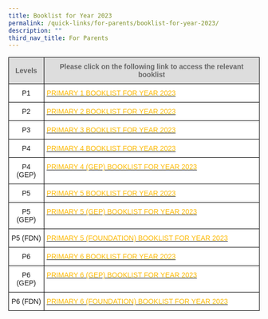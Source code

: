 ```yaml
---
title: Booklist for Year 2023
permalink: /quick-links/for-parents/booklist-for-year-2023/
description: ""
third_nav_title: For Parents
---
```

<style type="text/css">
.tg  {border-collapse:collapse;border-spacing:0;}
.tg td{border-color:black;border-style:solid;border-width:1px;font-family:Arial, sans-serif;font-size:14px;
  overflow:hidden;padding:10px 5px;word-break:normal;}
.tg th{border-color:black;border-style:solid;border-width:1px;font-family:Arial, sans-serif;font-size:14px;
  font-weight:normal;overflow:hidden;padding:10px 5px;word-break:normal;}
.tg .tg-6s4d{background-color:#FFF;color:#FDB900;text-align:left;vertical-align:top}
.tg .tg-feqv{background-color:#DDD;color:#666;font-weight:bold;text-align:center;vertical-align:middle}
.tg .tg-f4yw{background-color:#FFF;text-align:center;vertical-align:middle}
</style>
<table class="tg">
<thead>
  <tr>
    <th class="tg-feqv"><span style="color:#666;background-color:#DDD">Levels</span></th>
    <th class="tg-feqv"><span style="color:#666;background-color:#DDD">Please click on the following link to access the relevant booklist</span><br></th>
  </tr>
</thead>
<tbody>
  <tr>
    <td class="tg-f4yw">P1</td>
    <td class="tg-6s4d"><a href="[](/files/P1%20TEXTBOOK%20FOR%20YEAR%202023.pdf)"><span style="text-decoration:none;color:#FDB900">PRIMARY 1 BOOKLIST FOR YEAR 2023</span></a></td>
  </tr>
  <tr>
    <td class="tg-f4yw"> P2</td>
    <td class="tg-6s4d"><a href="[](/files/P2%20TEXTBOOK%20FOR%20YEAR%202023.pdf)"><span style="text-decoration:none;color:#FDB900">PRIMARY 2 BOOKLIST FOR YEAR 2023</span></a></td>
  </tr>
  <tr>
    <td class="tg-f4yw"> P3</td>
    <td class="tg-6s4d"><a href="[](/files/P3%20TEXTBOOK%20FOR%20YEAR%202023.pdf)"><span style="text-decoration:none;color:#FDB900">PRIMARY 3 BOOKLIST FOR YEAR 2023</span></a></td>
  </tr>
  <tr>
    <td class="tg-f4yw"> P4</td>
    <td class="tg-6s4d"><a href="[](/files/P4%20TEXTBOOK%20FOR%20YEAR%202023.pdf)"><span style="text-decoration:none;color:#FDB900">PRIMARY 4 BOOKLIST FOR YEAR 2023</span></a></td>
  </tr>
  <tr>
    <td class="tg-f4yw"> P4 (GEP)</td>
    <td class="tg-6s4d"><a href="[](/files/P4%20GEP%20FOR%20YEAR%202023.pdf)"><span style="text-decoration:none;color:#FDB900">PRIMARY 4 (GEP) BOOKLIST FOR YEAR 2023</span></a></td>
  </tr>
  <tr>
    <td class="tg-f4yw"> P5</td>
    <td class="tg-6s4d"><a href="[](/files/P5%20TEXTBOOK%20FOR%20YEAR%202023.pdf)"><span style="text-decoration:none;color:#FDB900">PRIMARY 5 BOOKLIST FOR YEAR 2023</span></a></td>
  </tr>
  <tr>
    <td class="tg-f4yw"> P5 (GEP)</td>
    <td class="tg-6s4d"><a href="[](/files/P5%20TEXTBOOK%20GEP%20FOR%20YEAR%202023.pdf)"><span style="text-decoration:none;color:#FDB900">PRIMARY 5 (GEP) BOOKLIST FOR YEAR 2023</span></a></td>
  </tr>
  <tr>
    <td class="tg-f4yw"> P5 (FDN)</td>
    <td class="tg-6s4d"><a href="[](/files/P5%20TEXTBOOK%20FDN%202%20FOR%20YEAR%202023.pdf)"><span style="text-decoration:none;color:#FDB900">PRIMARY 5 (FOUNDATION) BOOKLIST FOR YEAR 2023</span></a></td>
  </tr>
  <tr>
    <td class="tg-f4yw"> P6</td>
    <td class="tg-6s4d"><a href="https://www.shps.moe.edu.sg/qql/slot/u1233/P6%20TEXTBOOK%20FOR%20YEAR%202023.pdf"><span style="text-decoration:none;color:#FDB900">PRIMARY 6 BOOKLIST FOR YEAR 2023</span></a></td>
  </tr>
  <tr>
    <td class="tg-f4yw"> P6 (GEP)</td>
    <td class="tg-6s4d"><a href="https://www.shps.moe.edu.sg/qql/slot/u1233/P6%20TEXTBOOK%20GEP%20FOR%20YEAR%202023.pdf"><span style="text-decoration:none;color:#FDB900">PRIMARY 6 (GEP) BOOKLIST FOR YEAR 2023</span></a></td>
  </tr>
  <tr>
    <td class="tg-f4yw"> P6 (FDN)</td>
    <td class="tg-6s4d"><a href="https://www.shps.moe.edu.sg/qql/slot/u1233/P6%20TEXTBOOK%20FDN%20FOR%20YEAR%202023.pdf"><span style="text-decoration:none;color:#FDB900">PRIMARY 6 (FOUNDATION) BOOKLIST FOR YEAR 2023</span></a></td>
  </tr>
</tbody>
</table>